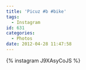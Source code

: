 ```yaml
---
title: 'Picuz #b #bike'
tags:
  - Instagram
id: 631
categories:
  - Photos
date: 2012-04-28 11:47:58
---
```


{% instagram J9XAsyCoJS %}
